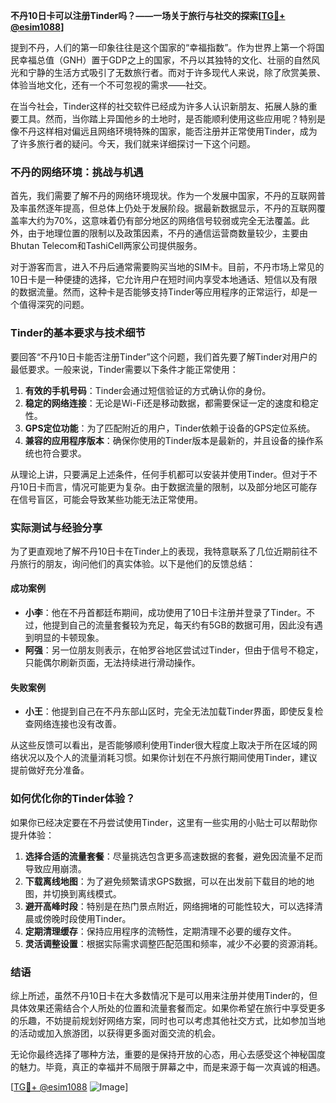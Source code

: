 **不丹10日卡可以注册Tinder吗？——一场关于旅行与社交的探索[[TG💪+ @esim1088](https://t.me/s/esim1088)]**

提到不丹，人们的第一印象往往是这个国家的“幸福指数”。作为世界上第一个将国民幸福总值（GNH）置于GDP之上的国家，不丹以其独特的文化、壮丽的自然风光和宁静的生活方式吸引了无数旅行者。而对于许多现代人来说，除了欣赏美景、体验当地文化，还有一个不可忽视的需求——社交。

在当今社会，Tinder这样的社交软件已经成为许多人认识新朋友、拓展人脉的重要工具。然而，当你踏上异国他乡的土地时，是否能顺利使用这些应用呢？特别是像不丹这样相对偏远且网络环境特殊的国家，能否注册并正常使用Tinder，成为了许多旅行者的疑问。今天，我们就来详细探讨一下这个问题。

### 不丹的网络环境：挑战与机遇

首先，我们需要了解不丹的网络环境现状。作为一个发展中国家，不丹的互联网普及率虽然逐年提高，但总体上仍处于发展阶段。据最新数据显示，不丹的互联网覆盖率大约为70%，这意味着仍有部分地区的网络信号较弱或完全无法覆盖。此外，由于地理位置的限制以及政策因素，不丹的通信运营商数量较少，主要由Bhutan Telecom和TashiCell两家公司提供服务。

对于游客而言，进入不丹后通常需要购买当地的SIM卡。目前，不丹市场上常见的10日卡是一种便捷的选择，它允许用户在短时间内享受本地通话、短信以及有限的数据流量。然而，这种卡是否能够支持Tinder等应用程序的正常运行，却是一个值得深究的问题。

### Tinder的基本要求与技术细节

要回答“不丹10日卡能否注册Tinder”这个问题，我们首先要了解Tinder对用户的最低要求。一般来说，Tinder需要以下条件才能正常使用：

1. **有效的手机号码**：Tinder会通过短信验证的方式确认你的身份。
2. **稳定的网络连接**：无论是Wi-Fi还是移动数据，都需要保证一定的速度和稳定性。
3. **GPS定位功能**：为了匹配附近的用户，Tinder依赖于设备的GPS定位系统。
4. **兼容的应用程序版本**：确保你使用的Tinder版本是最新的，并且设备的操作系统也符合要求。

从理论上讲，只要满足上述条件，任何手机都可以安装并使用Tinder。但对于不丹10日卡而言，情况可能更为复杂。由于数据流量的限制，以及部分地区可能存在信号盲区，可能会导致某些功能无法正常使用。

### 实际测试与经验分享

为了更直观地了解不丹10日卡在Tinder上的表现，我特意联系了几位近期前往不丹旅行的朋友，询问他们的真实体验。以下是他们的反馈总结：

#### 成功案例
- **小李**：他在不丹首都廷布期间，成功使用了10日卡注册并登录了Tinder。不过，他提到自己的流量套餐较为充足，每天约有5GB的数据可用，因此没有遇到明显的卡顿现象。
- **阿强**：另一位朋友则表示，在帕罗谷地区尝试过Tinder，但由于信号不稳定，只能偶尔刷新页面，无法持续进行滑动操作。

#### 失败案例
- **小王**：他提到自己在不丹东部山区时，完全无法加载Tinder界面，即使反复检查网络连接也没有改善。

从这些反馈可以看出，是否能够顺利使用Tinder很大程度上取决于所在区域的网络状况以及个人的流量消耗习惯。如果你计划在不丹旅行期间使用Tinder，建议提前做好充分准备。

### 如何优化你的Tinder体验？

如果你已经决定要在不丹尝试使用Tinder，这里有一些实用的小贴士可以帮助你提升体验：

1. **选择合适的流量套餐**：尽量挑选包含更多高速数据的套餐，避免因流量不足而导致应用崩溃。
2. **下载离线地图**：为了避免频繁请求GPS数据，可以在出发前下载目的地的地图，并切换到离线模式。
3. **避开高峰时段**：特别是在热门景点附近，网络拥堵的可能性较大，可以选择清晨或傍晚时段使用Tinder。
4. **定期清理缓存**：保持应用程序的流畅性，定期清理不必要的缓存文件。
5. **灵活调整设置**：根据实际需求调整匹配范围和频率，减少不必要的资源消耗。

### 结语

综上所述，虽然不丹10日卡在大多数情况下是可以用来注册并使用Tinder的，但具体效果还需结合个人所处的位置和流量套餐而定。如果你希望在旅行中享受更多的乐趣，不妨提前规划好网络方案，同时也可以考虑其他社交方式，比如参加当地的活动或加入旅游团，以获得更多面对面交流的机会。

无论你最终选择了哪种方法，重要的是保持开放的心态，用心去感受这个神秘国度的魅力。毕竟，真正的幸福并不局限于屏幕之中，而是来源于每一次真诚的相遇。

[[TG💪+ @esim1088](https://t.me/s/esim1088) ![Image](https://i.postimg.cc/4NQfJmqS/Snipaste-2025-05-13-00-14-12.png)]